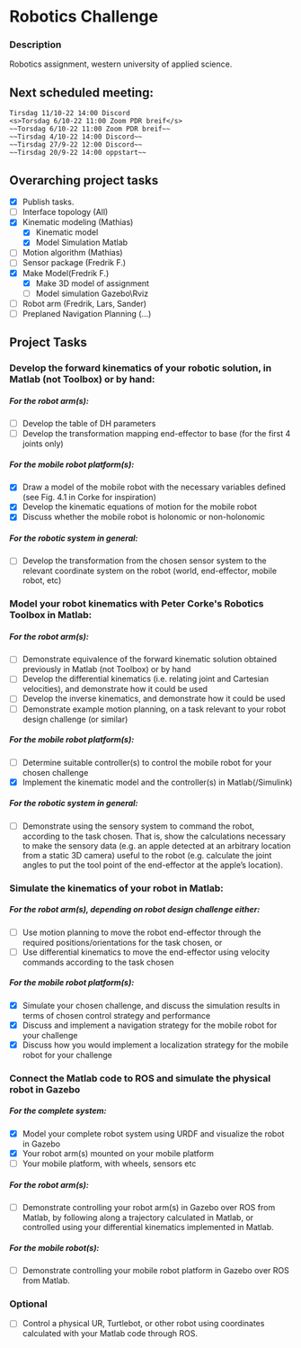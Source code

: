 # Robotics Challenge

### Description
Robotics assignment, western university of applied science.

## Next scheduled meeting:
    
    Tirsdag 11/10-22 14:00 Discord
    <s>Torsdag 6/10-22 11:00 Zoom PDR breif</s>
    ~~Torsdag 6/10-22 11:00 Zoom PDR breif~~
    ~~Tirsdag 4/10-22 14:00 Discord~~
    ~~Tirsdag 27/9-22 12:00 Discord~~
    ~~Tirsdag 20/9-22 14:00 oppstart~~
    

## Overarching project tasks
- [x] Publish tasks.
- [ ] Interface topology (All)
- [x] Kinematic modeling (Mathias)
    - [x] Kinematic model
    - [x] Model Simulation Matlab
- [ ] Motion algorithm (Mathias)
- [ ] Sensor package (Fredrik F.)
- [x] Make Model(Fredrik F.)
    - [x] Make 3D model of assignment
    - [ ] Model simulation Gazebo\Rviz
- [ ] Robot arm (Fredrik, Lars, Sander)
- [ ] Preplaned Navigation Planning (...)

## Project Tasks
### Develop the forward kinematics of your robotic solution, in Matlab (not Toolbox) or by hand: 
##### For the robot arm(s): 
- [ ] Develop the table of DH parameters 
- [ ] Develop the transformation mapping end-effector to base (for the first 4 
joints only) 
##### For the mobile robot platform(s): 
- [x] Draw a model of the mobile robot with the necessary variables defined 
(see Fig. 4.1 in Corke for inspiration) 
- [x] Develop the kinematic equations of motion for the mobile robot 
- [x] Discuss whether the mobile robot is holonomic or non-holonomic 
##### For the robotic system in general: 
- [ ] Develop the transformation from the chosen sensor system to the 
relevant coordinate system on the robot (world, end-effector, mobile 
robot, etc) 

### Model your robot kinematics with Peter Corke's Robotics Toolbox in Matlab: 
##### For the robot arm(s): 
- [ ] Demonstrate equivalence of the forward kinematic solution obtained 
previously in Matlab (not Toolbox) or by hand 
- [ ] Develop the differential kinematics (i.e. relating joint and Cartesian 
velocities), and demonstrate how it could be used 
- [ ] Develop the inverse kinematics, and demonstrate how it could be used 
- [ ] Demonstrate example motion planning, on a task relevant to your robot 
design challenge (or similar) 
##### For the mobile robot platform(s): 
- [ ] Determine suitable controller(s) to control the mobile robot for your 
chosen challenge 
- [x] Implement the kinematic model and the controller(s) in Matlab(/Simulink) 
##### For the robotic system in general: 
- [ ] Demonstrate using the sensory system to command the robot, 
according to the task chosen. That is, show the calculations necessary to 
make the sensory data (e.g. an apple detected at an arbitrary location 
from a static 3D camera) useful to the robot (e.g. calculate the joint 
angles to put the tool point of the end-effector at the apple’s location). 

### Simulate the kinematics of your robot in Matlab: 
##### For the robot arm(s), depending on robot design challenge either: 
- [ ] Use motion planning to move the robot end-effector through the 
required positions/orientations for the task chosen, or 
- [ ] Use differential kinematics to move the end-effector using velocity 
commands according to the task chosen 
##### For the mobile robot platform(s): 
- [x] Simulate your chosen challenge, and discuss the simulation results in 
terms of chosen control strategy and performance 
- [x] Discuss and implement a navigation strategy for the mobile robot for 
your challenge 
- [x] Discuss how you would implement a localization strategy for the mobile 
robot for your challenge 

### Connect the Matlab code to ROS and simulate the physical robot in Gazebo 
##### For the complete system: 
- [x] Model your complete robot system using URDF and visualize the robot in Gazebo
- [x] Your robot arm(s) mounted on your mobile platform 
- [ ] Your mobile platform, with wheels, sensors etc 
##### For the robot arm(s): 
- [ ] Demonstrate controlling your robot arm(s) in Gazebo over ROS from Matlab, by following along a trajectory 
calculated in Matlab, or controlled using your differential kinematics implemented in Matlab. 
##### For the mobile robot(s): 
- [ ] Demonstrate controlling your mobile robot platform in 
Gazebo over ROS from Matlab. 
### Optional
- [ ] Control a physical UR, Turtlebot, or other robot using coordinates 
calculated with your Matlab code through ROS. 

